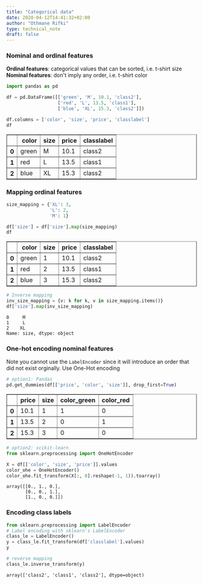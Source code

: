 ```yaml
---
title: "Categorical data"
date: 2020-04-12T14:41:32+02:00
author: "Othmane Rifki"
type: technical_note
draft: false
---
```

### Nominal and ordinal features

**Ordinal features**: categorical values that can be sorted, i.e. t-shirt size   
**Nominal features**: don't imply any order, i.e. t-shirt color


```python
import pandas as pd

df = pd.DataFrame([['green', 'M', 10.1, 'class2'],
                   ['red', 'L', 13.5, 'class1'],
                   ['blue', 'XL', 15.3, 'class2']])

df.columns = ['color', 'size', 'price', 'classlabel']
df
```




<div>
<style scoped>
    .dataframe tbody tr th:only-of-type {
        vertical-align: middle;
    }

    .dataframe tbody tr th {
        vertical-align: top;
    }

    .dataframe thead th {
        text-align: right;
    }
</style>
<table border="1" class="dataframe">
  <thead>
    <tr style="text-align: right;">
      <th></th>
      <th>color</th>
      <th>size</th>
      <th>price</th>
      <th>classlabel</th>
    </tr>
  </thead>
  <tbody>
    <tr>
      <th>0</th>
      <td>green</td>
      <td>M</td>
      <td>10.1</td>
      <td>class2</td>
    </tr>
    <tr>
      <th>1</th>
      <td>red</td>
      <td>L</td>
      <td>13.5</td>
      <td>class1</td>
    </tr>
    <tr>
      <th>2</th>
      <td>blue</td>
      <td>XL</td>
      <td>15.3</td>
      <td>class2</td>
    </tr>
  </tbody>
</table>
</div>



### Mapping ordinal features


```python
size_mapping = {'XL': 3,
                'L': 2,
                'M': 1}

df['size'] = df['size'].map(size_mapping)
df
```




<div>
<style scoped>
    .dataframe tbody tr th:only-of-type {
        vertical-align: middle;
    }

    .dataframe tbody tr th {
        vertical-align: top;
    }

    .dataframe thead th {
        text-align: right;
    }
</style>
<table border="1" class="dataframe">
  <thead>
    <tr style="text-align: right;">
      <th></th>
      <th>color</th>
      <th>size</th>
      <th>price</th>
      <th>classlabel</th>
    </tr>
  </thead>
  <tbody>
    <tr>
      <th>0</th>
      <td>green</td>
      <td>1</td>
      <td>10.1</td>
      <td>class2</td>
    </tr>
    <tr>
      <th>1</th>
      <td>red</td>
      <td>2</td>
      <td>13.5</td>
      <td>class1</td>
    </tr>
    <tr>
      <th>2</th>
      <td>blue</td>
      <td>3</td>
      <td>15.3</td>
      <td>class2</td>
    </tr>
  </tbody>
</table>
</div>




```python
# Inverse mapping
inv_size_mapping = {v: k for k, v in size_mapping.items()}
df['size'].map(inv_size_mapping)
```




    0     M
    1     L
    2    XL
    Name: size, dtype: object



### One-hot encoding nominal features

Note you cannot use the `LabelEncoder` since it will introduce an order that did not exist orginally. Use One-Hot encoding


```python
# option1: Pandas
pd.get_dummies(df[['price', 'color', 'size']], drop_first=True)
```




<div>
<style scoped>
    .dataframe tbody tr th:only-of-type {
        vertical-align: middle;
    }

    .dataframe tbody tr th {
        vertical-align: top;
    }

    .dataframe thead th {
        text-align: right;
    }
</style>
<table border="1" class="dataframe">
  <thead>
    <tr style="text-align: right;">
      <th></th>
      <th>price</th>
      <th>size</th>
      <th>color_green</th>
      <th>color_red</th>
    </tr>
  </thead>
  <tbody>
    <tr>
      <th>0</th>
      <td>10.1</td>
      <td>1</td>
      <td>1</td>
      <td>0</td>
    </tr>
    <tr>
      <th>1</th>
      <td>13.5</td>
      <td>2</td>
      <td>0</td>
      <td>1</td>
    </tr>
    <tr>
      <th>2</th>
      <td>15.3</td>
      <td>3</td>
      <td>0</td>
      <td>0</td>
    </tr>
  </tbody>
</table>
</div>




```python
# option2: scikit-learn
from sklearn.preprocessing import OneHotEncoder

X = df[['color', 'size', 'price']].values
color_ohe = OneHotEncoder()
color_ohe.fit_transform(X[:, 0].reshape(-1, 1)).toarray()
```




    array([[0., 1., 0.],
           [0., 0., 1.],
           [1., 0., 0.]])



### Encoding class labels


```python
from sklearn.preprocessing import LabelEncoder
# Label encoding with sklearn's LabelEncoder
class_le = LabelEncoder()
y = class_le.fit_transform(df['classlabel'].values)
y
```


```python
# reverse mapping
class_le.inverse_transform(y)
```




    array(['class2', 'class1', 'class2'], dtype=object)


